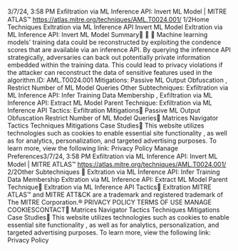 3/7/24, 3:58 PM Exﬁltration via ML Inference API: Invert ML Model | MITRE ATLAS™
https://atlas.mitre.org/techniques/AML.T0024.001/ 1/2Home Techniques Ex ltration via ML Inference API
Invert ML Model
Ex ltration via ML Inference API:
Invert ML Model
Summary󰅂 󰅂 󰅂
Machine learning models' training data could be
reconstructed by exploiting the con dence scores that are
available via an inference API. By querying the inference API
strategically, adversaries can back out potentially private
information embedded within the training data. This could
lead to privacy violations if the attacker can reconstruct the
data of sensitive features used in the algorithm.ID: AML.T0024.001
Mitigations: Passive ML
Output Obfuscation ,
Restrict Number of ML
Model Queries
Other Subtechniques:
Exfiltration via ML Inference
API: Infer Training Data
Membership , Exfiltration via
ML Inference API: Extract
ML Model
Parent Technique:
Exfiltration via ML Inference
API
Tactics: Exfiltration
Mitigations󰅀
Passive ML Output Obfuscation
Restrict Number of ML Model Queries󰍜 Matrices Navigator Tactics Techniques Mitigations Case Studies󰍝
This website utilizes technologies such as cookies to enable essential site functionality , as well as
for analytics, personalization, and targeted advertising purposes. To learn more, view the following
link: Privacy Policy
Manage Preferences3/7/24, 3:58 PM Exﬁltration via ML Inference API: Invert ML Model | MITRE ATLAS™
https://atlas.mitre.org/techniques/AML.T0024.001/ 2/2Other Subtechniques
󰅀
Ex ltration via ML Inference API: Infer Training Data Membership
Ex ltration via ML Inference API: Extract ML Model
Parent Technique󰅀
Ex ltration via ML Inference API
Tactics󰅀
Ex ltration
MITRE ATLAS™ and MITRE ATT&CK are a trademark and registered
trademark of The MITRE Corporation.®
PRIVACY POLICY TERMS OF USE MANAGE COOKIESCONTACT󰍜 Matrices Navigator Tactics Techniques Mitigations Case Studies󰍝
This website utilizes technologies such as cookies to enable essential site functionality , as well as
for analytics, personalization, and targeted advertising purposes. To learn more, view the following
link: Privacy Policy